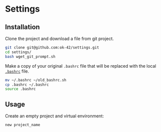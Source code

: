 # Settings


## Installation

Clone the project and download a file from git project.

```bash
git clone git@github.com:ok-42/settings.git
cd settings/
bash wget_git_prompt.sh
```

Make a copy of your original `.bashrc` file that will be replaced with the local [`.bashrc`](.bashrc) file.

```bash
mv ~/.bashrc ~/old_bashrc.sh
cp .bashrc ~/.bashrc
source .bashrc
```


## Usage

Create an empty project and virtual environment:

```bash
new project_name
```
